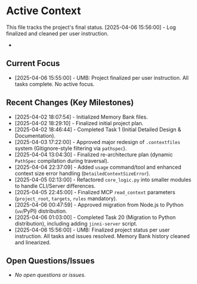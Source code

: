 # Active Context

This file tracks the project's final status.
[2025-04-06 15:56:00] - Log finalized and cleaned per user instruction.

*

## Current Focus

*   [2025-04-06 15:55:00] - UMB: Project finalized per user instruction. All tasks complete. No active focus.

## Recent Changes (Key Milestones)

*   [2025-04-02 18:07:54] - Initialized Memory Bank files.
*   [2025-04-02 18:29:10] - Finalized initial project plan.
*   [2025-04-02 18:46:44] - Completed Task 1 (Initial Detailed Design & Documentation).
*   [2025-04-03 17:22:00] - Approved major redesign of `.contextfiles` system (Gitignore-style filtering via `pathspec`).
*   [2025-04-04 13:04:30] - Finalized re-architecture plan (dynamic `PathSpec` compilation during traversal).
*   [2025-04-04 22:37:09] - Added `usage` command/tool and enhanced context size error handling (`DetailedContextSizeError`).
*   [2025-04-05 02:13:00] - Refactored `core_logic.py` into smaller modules to handle CLI/Server differences.
*   [2025-04-05 22:45:00] - Finalized MCP `read_context` parameters (`project_root`, `targets`, `rules` mandatory).
*   [2025-04-06 00:47:59] - Approved migration from Node.js to Python (`uv`/PyPI) distribution.
*   [2025-04-06 01:03:00] - Completed Task 20 (Migration to Python distribution), including adding `jinni-server` script.
*   [2025-04-06 15:56:00] - UMB: Finalized project status per user instruction. All tasks and issues resolved. Memory Bank history cleaned and linearized.

## Open Questions/Issues

*   *No open questions or issues.*